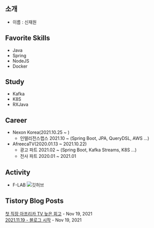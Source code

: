 
## 소개
- 이름 : 신재원
## Favorite Skills
- Java
- Spring
- NodeJS
- Docker
## Study
- Kafka
- K8S
- RXJava
## Career
- Nexon Korea(2021.10.25 ~ )
  - 인텔리전스랩스 2021.10 ~ (Spring Boot, JPA, QueryDSL, AWS ...)
- AfreecaTV(2020.01.13 ~ 2021.10.22)
  - 광고 파트 2021.02 ~ (Spring Boot, Kafka Streams, K8S ...)
  - 전사 파트 2020.01 ~ 2021.01
## Activity
- F-LAB
![깃허브](https://github-readme-stats.vercel.app/api?username=0n1dev&show_icons=true)<br /> 
## Tistory Blog Posts
[첫 직장 아프리카 TV 늦은 회고](https://0n1dev.tistory.com/3) - Nov 19, 2021<br>
[2021.11.19 - 블로그 시작](https://0n1dev.tistory.com/2) - Nov 19, 2021<br>
